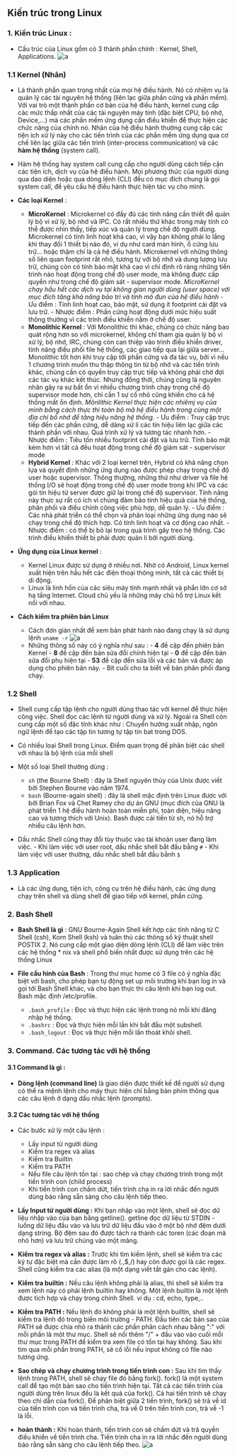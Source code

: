 ﻿## Kiến trúc trong Linux

### 1. Kiến trúc Linux :
- Cấu trúc của Linux gồm có 3 thành phần chính : Kernel, Shell, Applications.
![a](https://i.imgur.com/VCD0GVZ.png)

### 1.1 Kernel (Nhân)
- Là thành phần quan trọng nhất của mọi hệ điều hành. Nó có nhiệm vụ là quản lý các tài nguyên hệ thống (liên lạc giữa phần cứng và phần mềm). Với vai trò một thành phần cơ bản của hệ điều hành, kernel cung cấp các mức thấp nhất của các tài nguyên máy tính (đặc biệt CPU, bộ nhớ, Device,...) mà các phần mềm ứng dụng cần điều khiển để thực hiện các chức năng của chính nó. Nhân của hệ điều hành thường cung cấp các tiện ích xử lý này cho các tiến trình của các phần mềm ứng dụng qua cơ chế liên lạc giữa các tiến trình (inter-process communication) và các **hàm hệ thống** (system call).
- Hàm hệ thống hay system call cung cấp cho người dùng cách tiếp cận các tiện ích, dịch vụ của hệ điều hành. Mọi phương thức của người dùng qua dao diện hoặc qua dòng lệnh (CLI) đều có mục đích chung là gọi system call, để yêu cầu hệ điều hành thực hiện tác vụ cho mình.
- **Các loại Kernel** :

	-	**MicroKernel** : Microkernel có đầy đủ các tính năng cần thiết để quản lý bộ vi xử lý, bộ nhớ và IPC. Có rất nhiều thứ khác trong máy tính có thể được nhìn thấy, tiếp xúc và quản lý trong chế độ người dùng. Microkernel có tính linh hoạt khá cao, vì vậy bạn không phải lo lắng khi thay đổi 1 thiết bị nào đó, ví dụ như card màn hình, ổ cứng lưu trữ... hoặc thậm chí là cả hệ điều hành. Microkernel với những thông số liên quan footprint rất nhỏ, tương tự với bộ nhớ và dung lượng lưu trữ, chúng còn có tính bảo mật khá cao vì chỉ định rõ ràng những tiến trình nào hoạt động trong chế độ user mode, mà không được cấp quyền như trong chế độ giám sát - supervisor mode. *MicroKernel chạy hầu hết các dịch vụ tại không gian người dùng (user space) với mục đích tăng khả năng bảo trì và tính mô đun của hệ điều hành*
			-	Ưu điểm : Tính linh hoạt cao, bảo mật, sử dụng ít footprint cài đặt và lưu trữ.
			-	Nhược điểm : Phần cứng hoạt động dưới mức hiệu suất thông thường vì các trình điều khiển nằm ở chế độ user.
	-	**Monolithic Kernel** : Với Monolithic thì khác, chúng có chức năng bao quát rộng hơn so với microkernel, không chỉ tham gia quản lý bộ vi xử lý, bộ nhớ, IRC, chúng còn can thiệp vào trình điều khiển driver, tính năng điều phối file hệ thống, các giao tiếp qua lại giữa server... Monolithic tốt hơn khi truy cập tới phần cứng và đa tác vụ, bởi vì nếu 1 chương trình muốn thu thập thông tin từ bộ nhớ và các tiến trình khác, chúng cần có quyền truy cập trực tiếp và không phải chờ đợi các tác vụ khác kết thúc. Nhưng đồng thời, chúng cũng là nguyên nhân gây ra sự bất ổn vì nhiều chương trình chạy trong chế độ supervisor mode hơn, chỉ cần 1 sự cố nhỏ cũng khiến cho cả hệ thống mất ổn định. *Mônlithic Kernel thực hiện các nhiêmj vụ của mình bằng cách thực thi toàn bộ mã hệ điều hành trong cùng một địa chỉ bố nhớ để tăng hiệu năng hệ thống.*
			-	Ưu điểm : Truy cập trực tiếp đến các phần cứng, dễ dàng xử lí các tín hiệu liên lạc giữa các thành phần với nhau. Quá trình xử lý và tương tác nhanh hơn.
			-	Nhược điểm : Tiêu tốn nhiều footprint cài đặt và lưu trữ. Tính bảo mật kém hơn vì tất cả đều hoạt động trong chế độ giám sát - supervisor mode
	-	**Hybrid Kernel** : Khác với 2 loại kernel trên, Hybrid có khả năng chọn lựa và quyết định những ứng dụng nào được phép chạy trong chế độ user hoặc supervisor. Thông thường, những thứ như driver và file hệ thống I/O sẽ hoạt động trong chế độ user mode trong khi IPC và các gói tín hiệu từ server được giữ lại trong chế độ supervisor. Tính năng này thực sự rất có ích vì chúng đảm bảo tính hiệu quả của hệ thống, phân phối và điều chỉnh công việc phù hợp, dễ quản lý.
			-	Ưu điểm : Các nhà phát triển có thể chọn và phân loại những ứng dụng nào sẽ chạy trong chế độ thích hợp. Có tính linh hoạt và cơ động cao nhất.
			-	Nhược điểm : có thể bị bỏ lại trong quá trình gây treo hệ thống. Các trình điều khiển thiết bị phải được quản lí bởi người dùng.

- **Ứng dụng của Linux kernel** :

	-	Kernel Linux được sử dụng ở nhiều nơi. Nhờ có Android, Linux kernel xuất hiện trên hầu hết các điện thoại thông minh, tất cả các thiết bị di động.
	-	Linux là linh hồn của các siêu máy tính mạnh nhất và phần lớn cơ sở hạ tầng Internet. Cloud chủ yếu là những máy chủ hỗ trợ Linux kết nối với nhau.
- **Cách kiểm tra phiên bản Linux**

	-	Cách đơn giản nhất để xem bản phát hành nào đang chạy là sử dụng lệnh `uname -r`
![a](https://i.imgur.com/FfRPvNS.png)
	-	Những thông số này có ý nghĩa như sau :
			-	**4** đề cập đến phiên bản Kernel
			-	**8** đề cập đến bản sửa đổi chính hiện tại
			-	**0** đề cập đến bản sửa đổi phụ hiện tại
			-	**53** đề cập đến sửa lỗi và các bản vá được áp dụng cho phiên bản này.
			-	Bit cuối cho ta biết về bản phân phối đang chạy.

### 1.2 Shell
- Shell cung cấp tập lệnh cho người dùng thao tác với kernel để thực hiện công việc. Shell đọc các lệnh từ người dùng và xử lý. Ngoài ra Shell còn cung cấp một số đặc tính khác như : Chuyển hướng xuất nhập, ngôn ngữ lệnh để tạo các tập tin tương tự tập tin bat trong DOS.
- Có nhiều loại Shell trong Linux. Điểm quan trọng để phân biệt các shell với nhau là bộ lệnh của mỗi shell
- Một số loại Shell thường dùng :

	- `sh` (the Bourne Shell) : đây là Shell nguyên thủy của Unix được viết bởi Stephen Bourne vào năm 1974.
	- `bash` (Bourne-again shell) : đây là shell mặc định trên Linux được với bởi Brian Fox và Chet Ramey cho dự án GNU (mục đích của GNU là phát triển 1 hệ điều hành hoàn toàn miễn phí, toàn diện, hiệu năng cao và tương thích với Unix). Bash được cải tiến từ sh, nó hỗ trợ nhiều câu lệnh hơn.
- Dấu nhắc Shell cũng thay đổi tùy thuộc vào tài khoản user đang làm việc.
		- Khi làm việc với user root, dấu nhắc shell bắt đầu bằng `#`
		- Khi làm việc với user thường, dấu nhắc shell bắt đầu bằnh `$`

### 1.3 Application
- Là các ứng dụng, tiện ích, công cụ trên hệ điều hành, các ứng dụng chạy trên shell và dùng shell để giao tiếp với kernel, phần cứng.

### 2. Bash Shell
- **Bash Shell là gì** : GNU Bourne-Again Shell kết hợp các tính năng từ C Shell (csh), Korn Shell (ksh) và tuân thủ các thông số kỹ thuật shell POSTIX 2. Nó cung cấp một giao diện dòng lệnh (CLI) để làm việc trên các hệ thống * nix và shell phổ biến nhất được sử dụng trên các hệ thống Linux
- **File cấu hình của Bash** :
Trong thư mục home có 3 file có ý nghĩa đặc biệt với bash, cho phép bạn tự động set up môi trường khi bạn log in và gọi tới Bash Shell khác, và cho bạn thực thi câu lệnh khi bạn log out. Bash mặc định /etc/profile.

	-	`.bash_profile` : Đọc và thực hiện các lệnh trong nó mỗi khi đăng nhập hệ thống.
	-	`.bashrc` : Đọc và thực hiện mỗi lần khi bắt đầu một subshell.
	-	`.bash_logout` : Đọc và thực hiện mỗi lần thoát khỏi shell.

### 3. Command. Các tương tác với hệ thống
#### 3.1 Command là gì :
- **Dòng lệnh (command line)** là giao diện được thiết kế để người sử dụng có thể ra mệnh lệnh cho máy thực hiện chỉ bằng bàn phím thông qua các câu lệnh ở dạng dấu nhắc lệnh (prompts).

#### 3.2 Các tương tác với hệ thống
- Các bước xử lý một câu lệnh :

	- Lấy input từ người dùng
	- Kiểm tra regex và alias
	- Kiểm tra Builtin
	- Kiểm tra PATH
	- Nếu file câu lệnh tồn tại : sao chép và chạy chương trình trong một tiến trình con (child process)
	- Khi tiến trình con chấm dứt, tiến trình cha in ra lời nhắc đến người dùng báo rằng sẵn sàng cho câu lệnh tiếp theo.

- **Lấy Input từ người dùng :** Khi bạn nhập vào một lệnh, shell sẽ đọc dữ liệu nhập vào của bạn bằng getline(). getline đọc dữ liệu từ STDIN - luồng dữ liệu đầu vào và lưu trữ dữ liệu đầu vào ở một bộ nhớ đệm dưới dạng string. Bộ đệm sau đó được tách ra thành các toren (các đoạn mã nhỏ hơn) và lưu trữ chúng vào một mảng.
- **Kiểm tra regex và alias :** Trước khi tìm kiếm lệnh, shell sẽ kiểm tra các ký tự đặc biệt mà cần được làm rõ (.,$,/) hay còn được gọi là các regex. Shell cũng kiểm tra các alias (là một dạng viết tắt gán cho các lệnh).
- **Kiểm tra builtin :** Nếu câu lệnh không phải là alias, thì shell sẽ kiểm tra xem lệnh này có phải lệnh builtin hay không. Một lệnh builtin là một lệnh được tích hợp và chạy trong chính Shell. ví dụ : cd, echo, type,..
- **Kiểm tra PATH :** Nếu lệnh đó không phải là một lệnh builtin, shell sẽ kiểm tra lệnh đó trong biến môi trường - PATH. Đầu tiên các bản sao của PATH sẽ được chia nhỏ ra thành các phần phân cách nhau bằng ":" với mỗi phần là một thư mục. Shell sẽ nối thêm "/" + đầu vào vào cuối mỗi thư mục trong PATH để kiểm tra xem file có tồn tại hay không. Sau khi tìm qua mỗi phần trong PATH, sẽ cố lỗi nếu input không có file nào tương ứng.
- **Sao chép và chạy chương trình trong tiến trình con :** Sau khi tìm thấy lệnh trong PATH, shell sẽ chạy file đó bằng fork(). fork() là một system call để tạo một bản sao cho tiến trình hiện tại. Tất cả các tiến trình của người dùng trên linux đều là kết quả của fork(). Cả hai tiến trình sẽ chạy theo chỉ dẫn của fork(). Để phân biệt giữa 2 tiến trình, fork() sẽ trả về id của tiến trình con và tiến trình cha, trả về 0 trên tiến trình con, trả về -1 là lỗi.
- **hoàn thành :** Khi hoàn thành, tiến trình con sẽ chấm dứt và trả quyền điều khiển về tiến trình cha. Tiến trình cha in ra lời nhắc đến người dùng báo rằng sẵn sàng cho câu lệnh tiếp theo.
![a](https://i.imgur.com/e7zTSCD.png)
